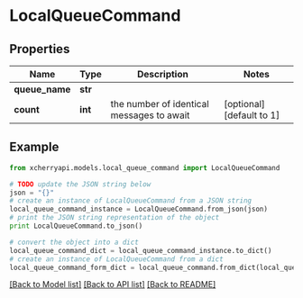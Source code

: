 # LocalQueueCommand


## Properties
Name | Type | Description | Notes
------------ | ------------- | ------------- | -------------
**queue_name** | **str** |  | 
**count** | **int** | the number of identical messages to await | [optional] [default to 1]

## Example

```python
from xcherryapi.models.local_queue_command import LocalQueueCommand

# TODO update the JSON string below
json = "{}"
# create an instance of LocalQueueCommand from a JSON string
local_queue_command_instance = LocalQueueCommand.from_json(json)
# print the JSON string representation of the object
print LocalQueueCommand.to_json()

# convert the object into a dict
local_queue_command_dict = local_queue_command_instance.to_dict()
# create an instance of LocalQueueCommand from a dict
local_queue_command_form_dict = local_queue_command.from_dict(local_queue_command_dict)
```
[[Back to Model list]](../README.md#documentation-for-models) [[Back to API list]](../README.md#documentation-for-api-endpoints) [[Back to README]](../README.md)



